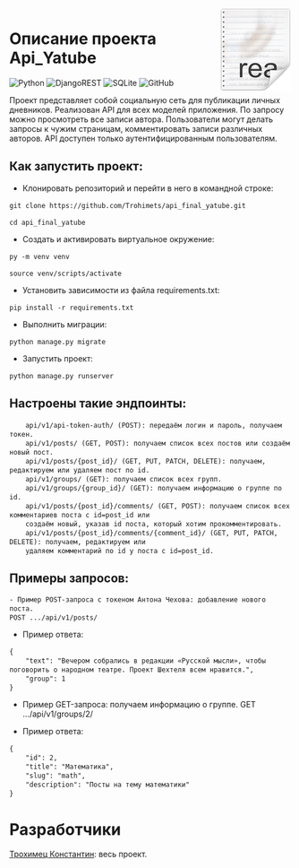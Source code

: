 <img src="icon.png" align="right" />

# Описание проекта Api_Yatube
![Python](https://img.shields.io/badge/python-3670A0?style=for-the-badge&logo=python&logoColor=ffdd54)
![DjangoREST](https://img.shields.io/badge/DJANGO-REST-ff1709?style=for-the-badge&logo=django&logoColor=white&color=ff1709&labelColor=gray)
![SQLite](https://img.shields.io/badge/sqlite-%2307405e.svg?style=for-the-badge&logo=sqlite&logoColor=white)
![GitHub](https://img.shields.io/badge/github-%23121011.svg?style=for-the-badge&logo=github&logoColor=white)

Проект представляет собой социальную сеть для публикации личных дневников. 
Реализован API для всех моделей приложения. По запросу можно просмотреть все записи автора.
Пользователи могут делать запросы к чужим страницам, комментировать записи различных авторов.
API доступен только аутентифицированным пользователям. 

## Как запустить проект:
- Клонировать репозиторий и перейти в него в командной строке:
```
git clone https://github.com/Trohimets/api_final_yatube.git
```
```
cd api_final_yatube
```
- Cоздать и активировать виртуальное окружение:
```
py -m venv venv
```
```
source venv/scripts/activate
```
- Установить зависимости из файла requirements.txt:
```
pip install -r requirements.txt
```
- Выполнить миграции:
```
python manage.py migrate
```
- Запустить проект:
```
python manage.py runserver
```

## Настроены такие эндпоинты:

```
    api/v1/api-token-auth/ (POST): передаём логин и пароль, получаем токен.
    api/v1/posts/ (GET, POST): получаем список всех постов или создаём новый пост.
    api/v1/posts/{post_id}/ (GET, PUT, PATCH, DELETE): получаем, редактируем или удаляем пост по id.
    api/v1/groups/ (GET): получаем список всех групп.
    api/v1/groups/{group_id}/ (GET): получаем информацию о группе по id.
    api/v1/posts/{post_id}/comments/ (GET, POST): получаем список всех комментариев поста с id=post_id или 
    создаём новый, указав id поста, который хотим прокомментировать.
    api/v1/posts/{post_id}/comments/{comment_id}/ (GET, PUT, PATCH, DELETE): получаем, редактируем или 
    удаляем комментарий по id у поста с id=post_id.
```
## Примеры запросов:

```
- Пример POST-запроса с токеном Антона Чехова: добавление нового поста.
POST .../api/v1/posts/
```
- Пример ответа:
```
{
    "text": "Вечером собрались в редакции «Русской мысли», чтобы поговорить о народном театре. Проект Шехтеля всем нравится.",
    "group": 1
} 
```
- Пример GET-запроса: получаем информацию о группе.
GET .../api/v1/groups/2/

- Пример ответа:
```
{
    "id": 2,
    "title": "Математика",
    "slug": "math",
    "description": "Посты на тему математики"
} 
```
# Разработчики

[Трохимец Константин](https://github.com/Trohimets): весь проект.

